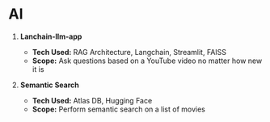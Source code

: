 # AI

1. **Lanchain-llm-app**
    - **Tech Used:** RAG Architecture, Langchain, Streamlit, FAISS
    - **Scope:** Ask questions based on a YouTube video no matter how new it is

2. **Semantic Search**
    - **Tech Used:** Atlas DB, Hugging Face
    - **Scope:** Perform semantic search on a list of movies
